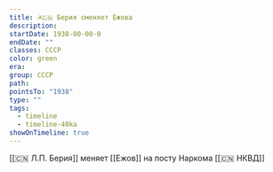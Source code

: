 ```yaml
---
title: ☭🇨🇳 Берия сменяет Ежова
description: 
startDate: 1938-00-00-0
endDate: ""
classes: СССР
color: green
era: 
group: СССР
path: 
pointsTo: "1938"
type: ""
tags:
  - timeline
  - timeline-40ka
showOnTimeline: true
---
```


[[🇨🇳 Л.П. Берия]] меняет [[Ежов]] на посту Наркома [[🇨🇳 НКВД]]

